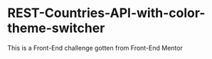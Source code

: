 # REST-Countries-API-with-color-theme-switcher
This is a Front-End challenge gotten from Front-End Mentor
